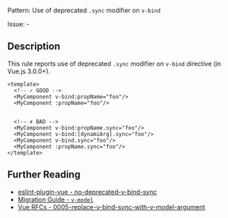 Pattern: Use of deprecated `.sync` modifier on `v-bind`

Issue: -

## Description

This rule reports use of deprecated `.sync` modifier on `v-bind` directive (in Vue.js 3.0.0+).

<eslint-code-block fix :rules="{'vue/no-deprecated-v-bind-sync': ['error']}">

```vue
<template>
  <!-- ✓ GOOD -->
  <MyComponent v-bind:propName="foo"/>
  <MyComponent :propName="foo"/>


  <!-- ✗ BAD -->
  <MyComponent v-bind:propName.sync="foo"/>
  <MyComponent v-bind:[dynamiArg].sync="foo"/>
  <MyComponent v-bind.sync="foo"/>
  <MyComponent :propName.sync="foo"/>
</template>
```

</eslint-code-block>

## Further Reading

* [eslint-plugin-vue - no-deprecated-v-bind-sync](https://eslint.vuejs.org/rules/no-deprecated-v-bind-sync.html)
* [Migration Guide - `v-model`](https://v3.vuejs.org/guide/migration/v-model.html)
* [Vue RFCs - 0005-replace-v-bind-sync-with-v-model-argument](https://github.com/vuejs/rfcs/blob/master/active-rfcs/0005-replace-v-bind-sync-with-v-model-argument.md)
